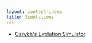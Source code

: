 ```yaml
---
layout: content-index
title: Simulations
---
```


- [Carykh's Evolution Simulator](/artifacts/carykh-evolution-simulator)
